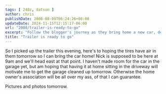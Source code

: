 ```yaml
---
tags: [ 240z, datsun ]
author: chris
publishDate: 2008-08-09T06:24:26+00:00
updateDate: 2024-11-15T12:15:17-06:00
url: "2008/trailer-is-ready-to-go"
excerpt: "Follow the blogger's journey as they bring home a new car, deal with trailer woes and face garage cleanup in anticipation."
title: "Trailer is ready to go"
---
```


So I picked up the trailer this evening, here's to hoping the tires have air in them tomorrow so I can bring the car home! Nick is supposed to be here at 9am and we'll head east at that point. I haven't made room for the car in the garage yet, but am hoping that having it at home sitting in the driveway will motivate me to get the garage cleaned up tomorrow. Otherwise the home owner's association will be all over my ass, of that I can guarantee.

Pictures and photos tomorrow.
